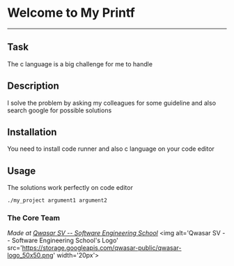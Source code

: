 # Welcome to My Printf
***

## Task


The c language is a big challenge for me to handle

## Description


I solve the problem by asking my colleagues for some guideline and also search google for possible solutions

## Installation
 You need to install code runner and also c language on your code editor

## Usage
 The solutions work perfectly on code editor
```
./my_project argument1 argument2
```

### The Core Team


<span><i>Made at <a href='https://qwasar.io'>Qwasar SV -- Software Engineering School</a></i></span>
<span><img alt='Qwasar SV -- Software Engineering School's Logo' src='https://storage.googleapis.com/qwasar-public/qwasar-logo_50x50.png' width='20px'></span>
